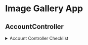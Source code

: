 # Image Gallery App


## AccountController
<details> <summary> Account Controller Checklist </summary>

	- [] Login (POST)
	- [] Logout (POST)
	- [] forgotPassword (POST)
	- [] updateProfile (POST)
	- [] viewProfile (GET)
	- [] changePassword (POST)
	- [] verifyEmail (GET)

</details>